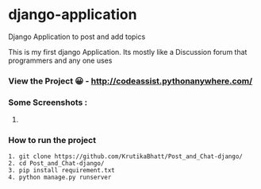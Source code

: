 # django-application
Django Application to post and add topics

This is my first django Application. Its mostly like a Discussion forum that programmers and any one uses 

### View the Project	😀 - http://codeassist.pythonanywhere.com/

### Some Screenshots :
1. 
### How to run the project
```
1. git clone https://github.com/KrutikaBhatt/Post_and_Chat-django/
2. cd Post_and_Chat-django/
3. pip install requirement.txt
4. python manage.py runserver
```
